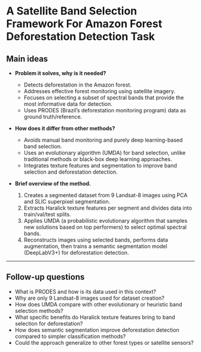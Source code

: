 # A Satellite Band Selection Framework For Amazon Forest Deforestation Detection Task

## Main ideas

- **Problem it solves, why is it needed?**  
  - Detects deforestation in the Amazon forest.  
  - Addresses effective forest monitoring using satellite imagery.  
  - Focuses on selecting a subset of spectral bands that provide the most informative data for detection.  
  - Uses PRODES (Brazil’s deforestation monitoring program) data as ground truth/reference.  

- **How does it differ from other methods?**  
  - Avoids manual band monitoring and purely deep learning-based band selection.  
  - Uses an evolutionary algorithm (UMDA) for band selection, unlike traditional methods or black-box deep learning approaches.  
  - Integrates texture features and segmentation to improve band selection and deforestation detection.  

- **Brief overview of the method.**  
  1. Creates a segmented dataset from 9 Landsat-8 images using PCA and SLIC superpixel segmentation.  
  2. Extracts Haralick texture features per segment and divides data into train/val/test splits.  
  3. Applies UMDA (a probabilistic evolutionary algorithm that samples new solutions based on top performers) to select optimal spectral bands.  
  4. Reconstructs images using selected bands, performs data augmentation, then trains a semantic segmentation model (DeepLabV3+) for deforestation detection.

---

## Follow-up questions

- What is PRODES and how is its data used in this context?  
- Why are only 9 Landsat-8 images used for dataset creation?  
- How does UMDA compare with other evolutionary or heuristic band selection methods?  
- What specific benefits do Haralick texture features bring to band selection for deforestation?  
- How does semantic segmentation improve deforestation detection compared to simpler classification methods?  
- Could the approach generalize to other forest types or satellite sensors?
